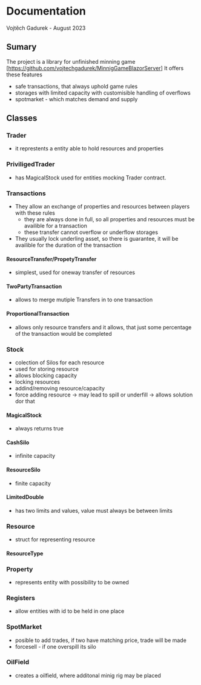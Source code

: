 # Documentation
Vojtěch Gadurek - August 2023
## Sumary
The project is a library for unfinished minning game [https://github.com/vojtechgadurek/MinnigGameBlazorServer]
It offers these features
  - safe transactions, that always uphold game rules
  - storages with limited capacity with customisible handling of overflows
  - spotmarket - which matches demand and supply
## Classes
### Trader
- it represtents a entity able to hold resources and properties
### PriviligedTrader
- has MagicalStock used for entities mocking Trader contract.
### Transactions
- They allow an exchange of properties and resources between players with these rules
    - they are always done in full, so all properties and resources must be availible for a transaction
    - these transfer cannot overflow or underflow storages
- They usually lock underling asset, so there is guarantee, it will be availible for the duration of the transaction
#### ResourceTransfer/PropetyTransfer
- simplest, used for oneway transfer of resources
#### TwoPartyTransaction
- allows to merge mutiple Transfers in to one transaction
#### ProportionalTransaction
- allows only resource transfers and it allows, that just some percentage of the transaction would be completed
### Stock
- colection of Silos for each resource
- used for storing resource
- allows blocking capacity
- locking resources
- addind/removing resource/capacity
- force adding resource -> may lead to spill or underfill -> allows solution dor that
#### MagicalStock
- always returns true
####  CashSilo
- infinite capacity
#### ResourceSilo 
- finite capacity
#### LimitedDouble
- has two limits and values, value must always be between limits
### Resource
- struct for representing resource
#### ResourceType

### Property
- represents entity with possibility to be owned
### Registers
- allow entities with id to be held in one place
### SpotMarket
- posible to add trades, if two have matching price, trade will be made
- forcesell - if one overspill its silo

### OilField
- creates a oilfield, where additonal minig rig may be placed
